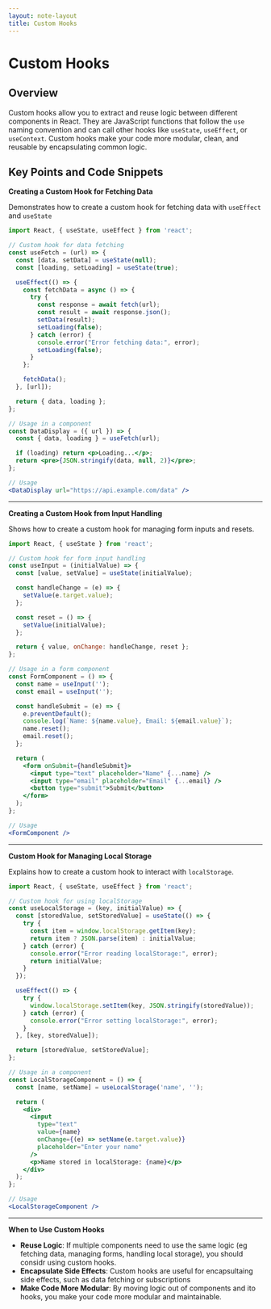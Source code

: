 ```yaml
---
layout: note-layout  
title: Custom Hooks  
---
```


# Custom Hooks

## Overview
Custom hooks allow you to extract and reuse logic between different components in React. They are JavaScript functions that follow the `use` naming convention and can call other hooks like `useState`, `useEffect`, or `useContext`. Custom hooks make your code more modular, clean, and reusable by encapsulating common logic.

## Key Points and Code Snippets

**Creating a Custom Hook for Fetching Data**

Demonstrates how to create a custom hook for fetching data with `useEffect` and `useState`

```jsx
import React, { useState, useEffect } from 'react';

// Custom hook for data fetching
const useFetch = (url) => {
  const [data, setData] = useState(null);
  const [loading, setLoading] = useState(true);

  useEffect(() => {
    const fetchData = async () => {
      try {
        const response = await fetch(url);
        const result = await response.json();
        setData(result);
        setLoading(false);
      } catch (error) {
        console.error("Error fetching data:", error);
        setLoading(false);
      }
    };

    fetchData();
  }, [url]);

  return { data, loading };
};

// Usage in a component
const DataDisplay = ({ url }) => {
  const { data, loading } = useFetch(url);

  if (loading) return <p>Loading...</p>;
  return <pre>{JSON.stringify(data, null, 2)}</pre>;
};

// Usage
<DataDisplay url="https://api.example.com/data" />
```

---

**Creating a Custom Hook from Input Handling**

Shows how to create a custom hook for managing form inputs and resets.

```jsx
import React, { useState } from 'react';

// Custom hook for form input handling
const useInput = (initialValue) => {
  const [value, setValue] = useState(initialValue);

  const handleChange = (e) => {
    setValue(e.target.value);
  };

  const reset = () => {
    setValue(initialValue);
  };

  return { value, onChange: handleChange, reset };
};

// Usage in a form component
const FormComponent = () => {
  const name = useInput('');
  const email = useInput('');

  const handleSubmit = (e) => {
    e.preventDefault();
    console.log(`Name: ${name.value}, Email: ${email.value}`);
    name.reset();
    email.reset();
  };

  return (
    <form onSubmit={handleSubmit}>
      <input type="text" placeholder="Name" {...name} />
      <input type="email" placeholder="Email" {...email} />
      <button type="submit">Submit</button>
    </form>
  );
};

// Usage
<FormComponent />
```

---

**Custom Hook for Managing Local Storage**

Explains how to create a custom hook to interact with `localStorage`.


```jsx
import React, { useState, useEffect } from 'react';

// Custom hook for using localStorage
const useLocalStorage = (key, initialValue) => {
  const [storedValue, setStoredValue] = useState(() => {
    try {
      const item = window.localStorage.getItem(key);
      return item ? JSON.parse(item) : initialValue;
    } catch (error) {
      console.error("Error reading localStorage:", error);
      return initialValue;
    }
  });

  useEffect(() => {
    try {
      window.localStorage.setItem(key, JSON.stringify(storedValue));
    } catch (error) {
      console.error("Error setting localStorage:", error);
    }
  }, [key, storedValue]);

  return [storedValue, setStoredValue];
};

// Usage in a component
const LocalStorageComponent = () => {
  const [name, setName] = useLocalStorage('name', '');

  return (
    <div>
      <input
        type="text"
        value={name}
        onChange={(e) => setName(e.target.value)}
        placeholder="Enter your name"
      />
      <p>Name stored in localStorage: {name}</p>
    </div>
  );
};

// Usage
<LocalStorageComponent />
```

---

**When to Use Custom Hooks**

- **Reuse Logic**: If multiple components need to use the same logic (eg fetching data, managing forms, handling local storage), you should considr using custom hooks.
- **Encapsulate Side Effects**: Custom hooks are useful for encapsultaing side effects, such as data fetching or subscriptions
- **Make Code More Modular**: By moving logic out of components and ito hooks, you make your code more modular and maintainable.


